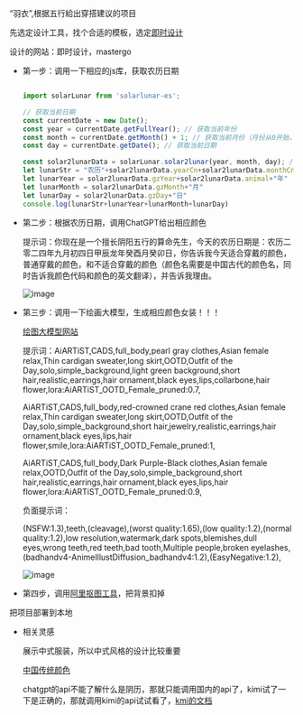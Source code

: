 “羽衣”,根据五行給出穿搭建议的项目




先选定设计工具，找个合适的模板，选定[即时设计](https://js.design/)

设计的网站：即时设计，mastergo

- 第一步：调用一下相应的js库，获取农历日期
    
    
    ```jsx
    
    import solarLunar from 'solarlunar-es';
    
    // 获取当前日期
    const currentDate = new Date();
    const year = currentDate.getFullYear(); // 获取当前年份
    const month = currentDate.getMonth() + 1; // 获取当前月份（月份从0开始，所以加1）
    const day = currentDate.getDate(); // 获取当前日期
    
    const solar2lunarData = solarLunar.solar2lunar(year, month, day); // 输入的日子为公历
    let lunarStr = "农历"+solar2lunarData.yearCn+solar2lunarData.monthCn+solar2lunarData.dayCn+"日"
    let lunarYear = solar2lunarData.gzYear+solar2lunarData.animal+"年"
    let lunarMonth = solar2lunarData.gzMonth+"月"
    let lunarDay = solar2lunarData.gzDay+"日"
    console.log(lunarStr+lunarYear+lunarMonth+lunarDay)
    
    ```
    
- 第二步：根据农历日期，调用ChatGPT给出相应颜色
    
    提示词：你现在是一个擅长阴阳五行的算命先生，今天的农历日期是：农历二零二四年九月初四日甲辰龙年癸酉月癸卯日，你告诉我今天适合穿戴的颜色，普通穿戴的颜色，和不适合穿戴的颜色（颜色名需要是中国古代的颜色名，同时告诉我颜色代码和颜色的英文翻译），并告诉我理由。
    
     ![image](https://github.com/user-attachments/assets/ccd4d25a-f323-4794-998c-fd392be814a2)

    
- 第三步：调用一下绘画大模型，生成相应颜色女装！！！
    
    [绘图大模型网站](https://www.liblib.art/)
    
    提示词：AiARTiST,CADS,full_body,pearl gray clothes,Asian female relax,Thin cardigan sweater,long skirt,OOTD,Outfit of the Day,solo,simple_background,light green background,short hair,realistic,earrings,hair ornament,black eyes,lips,collarbone,hair flower,lora:AiARTiST_OOTD_Female_pruned:0.7,
    
    AiARTiST,CADS,full_body,red-crowned crane red clothes,Asian female relax,Thin cardigan sweater,long skirt,OOTD,Outfit of the Day,solo,simple_background,short hair,jewelry,realistic,earrings,hair ornament,black eyes,lips,hair flower,smile,lora:AiARTiST_OOTD_Female_pruned:1,
    
    AiARTiST,CADS,full_body,Dark Purple-Black clothes,Asian female relax,OOTD,Outfit of the Day,solo,simple_background,short hair,realistic,earrings,hair ornament,black eyes,lips,hair flower,lora:AiARTiST_OOTD_Female_pruned:0.9,
    
    负面提示词：
    
    (NSFW:1.3),teeth,(cleavage),(worst quality:1.65),(low quality:1.2),(normal quality:1.2),low resolution,watermark,dark spots,blemishes,dull eyes,wrong teeth,red teeth,bad tooth,Multiple people,broken eyelashes,(badhandv4-AnimeIllustDiffusion_badhandv4:1.2),(EasyNegative:1.2),
    
    ![image](https://github.com/user-attachments/assets/1785c2b1-2fee-4af7-8d72-88faf129548d)

    
- 第四步，调用[阿里抠图工具](https://vision.aliyun.com/experience/detail?spm=a2cvz.27718152.J_9280759530.10.1f917e821maLI6&tagName=imageseg&children=SegmentHDBody)，把背景扣掉

把项目部署到本地

- 相关灵感
    
    展示中式服装，所以中式风格的设计比较重要
    
    [中国传统颜色](https://js.design/f/aC8duf?p=5UnSvAU40y&mode=design&linkelement=xXCbGsOFb0SJaIpVou4hs)
    
    chatgpt的api不能了解什么是阴历，那就只能调用国内的api了，kimi试了一下是正确的，那就调用kimi的api试试看了，[kmi的文档](https://platform.moonshot.cn/docs/guide/start-using-kimi-api)
